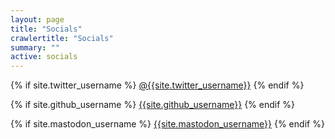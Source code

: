 ```yaml
---
layout: page
title: "Socials"
crawlertitle: "Socials"
summary: ""
active: socials
---
```


{% if site.twitter_username %}
[@{{site.twitter_username}}](https://twitter.com/{{site.twitter_username}})
{% endif %}

{% if site.github_username %}
[{{site.github_username}}](https://github.com/{{site.github_username}})
{% endif %}

{% if site.mastodon_username %}
[{{site.mastodon_username}}](https://mastodon.social/@{{site.mastodon_username}})
{% endif %}
